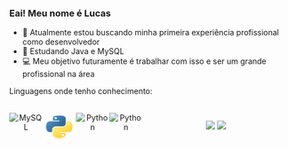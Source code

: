 ### Eai! Meu nome é Lucas

- 🔭 Atualmente estou buscando minha primeira experiência profissional como desenvolvedor
- 🌱 Estudando Java e MySQL
- 💻 Meu objetivo futuramente é trabalhar com isso e ser um grande profissional na área


Linguagens onde tenho conhecimento:
<div align="center" style="display: inline_block"><br>    
  <img align="left" alt="MySQL" height="50" width="60" src="https://cdn.jsdelivr.net/gh/devicons/devicon/icons/mysql/mysql-original-wordmark.svg" />
  <img align="left" alt="Python" height="50" width="60" src="https://raw.githubusercontent.com/devicons/devicon/master/icons/python/python-original.svg">
  <img align="left" alt="Python" height="50" width="60" src="https://cdn.jsdelivr.net/gh/devicons/devicon/icons/c/c-original.svg" />
  <img align="left" alt="Python" height="50" width="60" src="https://cdn.jsdelivr.net/gh/devicons/devicon/icons/java/java-original.svg" />
</div>



<div align="center"> 
 
  <a href = "mailto:lucaszambiazzi194@gmail.com"><img src="https://img.shields.io/badge/-Gmail-%23333?style=for-the-badge&logo=gmail&logoColor=white" target="_blank"></a>
  <a href="https://www.linkedin.com/in/lucas-zambiazzi-brandino-724555239/" target="_blank"><img src="https://img.shields.io/badge/-LinkedIn-%230077B5?style=for-the-badge&logo=linkedin&logoColor=white" target="_blank"></a> 
  
 </div>
